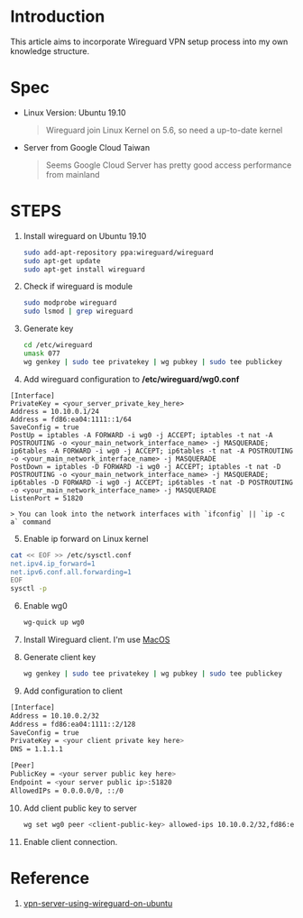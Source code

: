 # Introduction

This article aims to incorporate Wireguard VPN setup process into my own knowledge structure.

# Spec

- Linux Version: Ubuntu 19.10
  > Wireguard join Linux Kernel on 5.6, so need a up-to-date kernel

- Server from Google Cloud Taiwan
  > Seems Google Cloud Server has pretty good access performance from mainland

# STEPS

1. Install wireguard on Ubuntu 19.10


    ``` bash
    sudo add-apt-repository ppa:wireguard/wireguard
    sudo apt-get update
    sudo apt-get install wireguard
    ```

2. Check if wireguard is module

    ``` bash
    sudo modprobe wireguard
    sudo lsmod | grep wireguard
    ```

3. Generate key

    ``` bash
    cd /etc/wireguard
    umask 077
    wg genkey | sudo tee privatekey | wg pubkey | sudo tee publickey
    ```
4. Add wireguard configuration to **/etc/wireguard/wg0.conf**

``` 
[Interface]
PrivateKey = <your_server_private_key_here>
Address = 10.10.0.1/24
Address = fd86:ea04:1111::1/64
SaveConfig = true
PostUp = iptables -A FORWARD -i wg0 -j ACCEPT; iptables -t nat -A POSTROUTING -o <your_main_network_interface_name> -j MASQUERADE; ip6tables -A FORWARD -i wg0 -j ACCEPT; ip6tables -t nat -A POSTROUTING -o <your_main_network_interface_name> -j MASQUERADE
PostDown = iptables -D FORWARD -i wg0 -j ACCEPT; iptables -t nat -D POSTROUTING -o <your_main_network_interface_name> -j MASQUERADE; ip6tables -D FORWARD -i wg0 -j ACCEPT; ip6tables -t nat -D POSTROUTING -o <your_main_network_interface_name> -j MASQUERADE
ListenPort = 51820
```

    > You can look into the network interfaces with `ifconfig` || `ip -c a` command


5. Enable ip forward on Linux kernel

``` bash
cat << EOF >> /etc/sysctl.conf
net.ipv4.ip_forward=1
net.ipv6.conf.all.forwarding=1
EOF
sysctl -p
```

6. Enable wg0

    ``` bash
    wg-quick up wg0
    ```

7. Install Wireguard client. I'm use [MacOS](https://www.wireguard.com/install/)

8. Generate client key

    ``` bash
    wg genkey | sudo tee privatekey | wg pubkey | sudo tee publickey
    ```

9. Add configuration to client

``` bash
[Interface]
Address = 10.10.0.2/32
Address = fd86:ea04:1111::2/128
SaveConfig = true
PrivateKey = <your client private key here>
DNS = 1.1.1.1

[Peer]
PublicKey = <your server public key here>
Endpoint = <your server public ip>:51820
AllowedIPs = 0.0.0.0/0, ::/0
```

10. Add client public key to server

    ``` bash
    wg set wg0 peer <client-public-key> allowed-ips 10.10.0.2/32,fd86:ea04:1111::2/128
    ```

11. Enable client connection.

# Reference

1. [vpn-server-using-wireguard-on-ubuntu](https://securityespresso.org/tutorials/2019/03/22/vpn-server-using-wireguard-on-ubuntu/)
